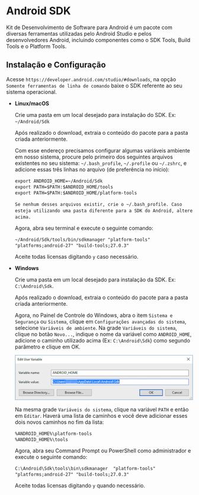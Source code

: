 # Android SDK

Kit de Desenvolvimento de Software para Android é um pacote com diversas ferramentas utilizadas pelo Android Studio e pelos desenvolvedores Android, incluindo componentes como o SDK Tools, Build Tools e o Platform Tools.

## Instalação e Configuração

Acesse `https://developer.android.com/studio/#downloads`, na opção `Somente ferramentas de linha de comando` baixe o SDK referente ao seu sistema operacional.

- **Linux/macOS**

  Crie uma pasta em um local desejado para instalação do SDK. Ex: `~/Android/Sdk`

  Após realizado o download, extraia o conteúdo do pacote para a pasta criada anteriormente.

  Com esse endereço precisamos configurar algumas variáveis ambiente em nosso sistema, procure pelo primeiro dos seguintes arquivos existentes no seu sistema: `~/.bash_profile`, `~/.profile` ou `~/.zshrc`, e adicione essas três linhas no arquivo (de preferência no início):

  ```
  export ANDROID_HOME=~/Android/Sdk
  export PATH=$PATH:$ANDROID_HOME/tools
  export PATH=$PATH:$ANDROID_HOME/platform-tools
  ```

  `Se nenhum desses arquivos existir, crie o ~/.bash_profile. Caso esteja utilizando uma pasta diferente para a SDK do Android, altere acima.`

  Agora, abra seu terminal e execute o seguinte comando:

  ```
  ~/Android/Sdk/tools/bin/sdkmanager "platform-tools" "platforms;android-27" "build-tools;27.0.3"
  ```

  Aceite todas licensas digitando `y` caso necessário.

- **Windows**

  Crie uma pasta em um local desejado para instalação da SDK. Ex: `C:\Android\Sdk`.

  Após realizado o download, extraia o conteúdo do pacote para a pasta criada anteriormente.

  Agora, no Painel de Controle do Windows, abra o item `Sistema e Segurança` ou `Sistema`, clique em `Configurações avançadas do sistema`, selecione `Variáveis de ambiente`. Na grade `Variáveis do sistema`, clique no botão `Novo...`, indique o nome da variável como `ANDROID_HOME`, adicione o caminho utilizado acima (Ex: `C:\Android\Sdk`) como segundo parâmetro e clique em OK.

  ![Android SDK 1](/assets/android-sdk/1.png)

  Na mesma grade `Variáveis do sistema`, clique na variável `PATH` e então em `Editar`. Haverá uma lista de caminhos e você deve adicionar esses dois novos caminhos no fim da lista:

  ```
  %ANDROID_HOME%\platform-tools
  %ANDROID_HOME%\tools
  ```

  Agora, abra seu Command Prompt ou PowerShell como administrador e execute o seguinte comando:

  ```
  C:\Android\Sdk\tools\bin\sdkmanager  "platform-tools" "platforms;android-27" "build-tools;27.0.3"
  ```

  Aceite todas licensas digitando `y` quando necessário.
